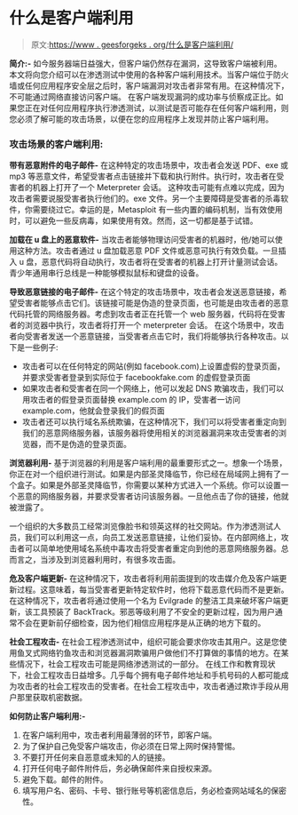 # 什么是客户端利用

> 原文:[https://www . geesforgeks . org/什么是客户端利用/](https://www.geeksforgeeks.org/what-is-client-side-exploitation/)

**简介:-**
如今服务器端日益强大，但客户端仍然存在漏洞，这导致客户端被利用。本文将向您介绍可以在渗透测试中使用的各种客户端利用技术。当客户端位于防火墙或任何应用程序安全层之后时，客户端漏洞对攻击者非常有用。在这种情况下，不可能通过网络直接访问客户端。
在客户端发现漏洞的成功率与侦察成正比。如果您正在对任何应用程序执行渗透测试，以测试是否可能存在任何客户端利用，则您必须了解可能的攻击场景，以便在您的应用程序上发现并防止客户端利用。

### 攻击场景的客户端利用:

**带有恶意附件的电子邮件-**
在这种特定的攻击场景中，攻击者会发送 PDF、exe 或 mp3 等恶意文件，希望受害者点击链接并下载和执行附件。执行时，攻击者在受害者的机器上打开了一个 Meterpreter 会话。
这种攻击可能有点难以完成，因为攻击者需要说服受害者执行他们的。exe 文件。另一个主要障碍是受害者的杀毒软件，你需要绕过它。幸运的是，Metasploit 有一些内置的编码机制，当有效使用时，可以避免一些反病毒，如果使用有效。然而，这一切都是基于试错。

**加载在 u 盘上的恶意软件-**
当攻击者能够物理访问受害者的机器时，他/她可以使用这种方法。攻击者通过 u 盘加载恶意 PDF 文件或恶意可执行有效负载。一旦插入 u 盘，恶意代码将自动执行，攻击者将在受害者的机器上打开计量测试会话。青少年通用串行总线是一种能够模拟鼠标和键盘的设备。

**导致恶意链接的电子邮件-**
在这个特定的攻击场景中，攻击者会发送恶意链接，希望受害者能够点击它们。该链接可能是伪造的登录页面，也可能是由攻击者的恶意代码托管的网络服务器。考虑到攻击者正在托管一个 web 服务器，代码将在受害者的浏览器中执行，攻击者将打开一个 meterpreter 会话。
在这个场景中，攻击者向受害者发送一个恶意链接，当受害者点击它时，我们将能够执行各种攻击。以下是一些例子:

*   攻击者可以在任何特定的网站(例如 facebook.com)上设置虚假的登录页面，并要求受害者登录到实际位于 facebookfake.com 的虚假登录页面
*   如果攻击者和受害者在同一个网络上，他可以发起 DNS 欺骗攻击，我们可以用攻击者的假登录页面替换 example.com 的 IP，受害者一访问 example.com，他就会登录我们的假页面
*   攻击者还可以执行域名系统欺骗，在这种情况下，我们可以将受害者重定向到我们的恶意网络服务器，该服务器将使用相关的浏览器漏洞来攻击受害者的浏览器，而不是伪造的登录页面。

**浏览器利用-**
基于浏览器的利用是客户端利用的最重要形式之一。想象一个场景，你正在对一个组织进行测试。如果是内部圣灵降临节，你已经在局域网上拥有了一个盒子。如果是外部圣灵降临节，你需要以某种方式进入一个系统。你可以设置一个恶意的网络服务器，并要求受害者访问该服务器。一旦他点击了你的链接，他就被泄露了。

一个组织的大多数员工经常浏览像脸书和领英这样的社交网站。作为渗透测试人员，我们可以利用这一点，向员工发送恶意链接，让他们妥协。在内部网络上，攻击者可以简单地使用域名系统中毒攻击将受害者重定向到他的恶意网络服务器。总而言之，当涉及到浏览器利用时，有很多攻击面。

**危及客户端更新-**
在这种情况下，攻击者将利用前面提到的攻击媒介危及客户端更新过程。这意味着，每当受害者更新特定软件时，他将下载恶意代码而不是更新。在这种情况下，攻击者将通过使用一个名为 Evilgrade 的整洁工具来破坏客户端更新，该工具预装了 BackTrack。邪恶等级利用了不安全的更新过程，因为用户通常不会在更新前仔细检查，因为他们相信应用程序是从正确的地方下载的。

**社会工程攻击-**
在社会工程渗透测试中，组织可能会要求你攻击其用户。这是您使用鱼叉式网络钓鱼攻击和浏览器漏洞欺骗用户做他们不打算做的事情的地方。在某些情况下，社会工程攻击可能是网络渗透测试的一部分。
在线工作和教育现状下，社会工程攻击日益增多。几乎每个拥有电子邮件地址和手机号码的人都可能成为攻击者的社会工程攻击的受害者。在社会工程攻击中，攻击者通过欺诈手段从用户那里获取机密数据。

**如何防止客户端利用:-**

1.  在客户端利用中，攻击者利用最薄弱的环节，即客户端。
2.  为了保护自己免受客户端攻击，你必须在日常上网时保持警惕。
3.  不要打开任何来自恶意或未知的人的链接。
4.  打开任何电子邮件附件后，务必确保邮件来自授权来源。
5.  避免下载。邮件的附件。
6.  填写用户名、密码、卡号、银行账号等机密信息后，务必检查网站域名的保密性。